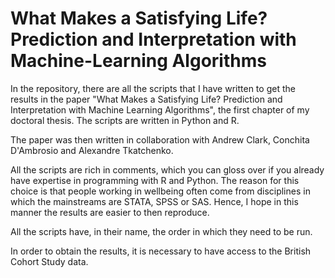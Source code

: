 # What Makes a Satisfying Life? Prediction and Interpretation with Machine-Learning Algorithms

In the repository, there are all the scripts that I have written to get the results in the paper "What Makes a Satisfying Life? Prediction and Interpretation with Machine Learning Algorithms", the first chapter of my doctoral thesis. The scripts are written in Python and R.

The paper was then written in collaboration with Andrew Clark, Conchita D'Ambrosio and Alexandre Tkatchenko.

All the scripts are rich in comments, which you can gloss over if you already have expertise in programming with R and Python. The reason for this choice is 
that people working in wellbeing often come from disciplines in which the mainstreams are STATA, SPSS or SAS. Hence, I hope in this manner the results are easier 
to then reproduce.

All the scripts have, in their name, the order in which they need to be run.

In order to obtain the results, it is necessary to have access to the British Cohort Study data. 
